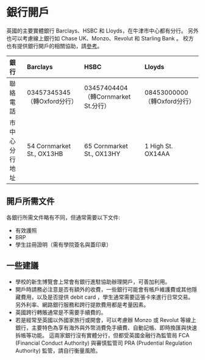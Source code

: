 # 銀行開戶



英國的主要實體銀行 Barclays、HSBC 和 Lloyds，在牛津市中心都有分行。
另外也可以考慮線上銀行如 Chase UK、Monzo、Revolut 和 Starling Bank 。
校方也有提供銀行開戶的相關協助，請[參考](https://welcome.ox.ac.uk/opening-a-bank-account\#collapse1758466)。

| 銀行 | Barclays | HSBC | Lloyds |
| :---- | :---- | :---- | :---- |
| 聯絡電話 | 03457345345 （轉Oxford分行） | 03457404404（轉Cornmarket St.分行） | 08453000000（轉Oxford分行）  |
| 市中心分行地址 | 54 Cornmarket St., OX13HB | 65 Cornmarket St., OX13HY | 1 High St. OX14AA |

## 開戶所需文件

各銀行所需文件略有不同，但通常需要以下文件:
* 有效護照
* BRP
* 學生註冊證明（需有學院簽名與蓋印章）

## 一些建議
* 學校的新生博覽會上常會有銀行進駐協助辦理開戶，可善加利用。
* 開戶時請務必注意是否有額外的收費，一些銀行可能會有帳戶維護費或其他隱藏費用，以及是否提供 debit card ，學生通常需要這張卡來進行日常交易。另外利率、網路銀行服務和跨行提款費用都是考量因素。
* 英國跨行轉賬通常是不需要手續費的。
* 若是經常至英國以外國家旅行或開會，可以考慮辦 Monzo 或 Revolut 等線上銀行，主要特色為享有海外與外幣消費免手續費、自動記帳、即時換匯與快速拆帳等功能。
這兩家銀行沒有實體分行，但都受英國金融行為監管局 FCA (Financial Conduct Authority) 與審慎監管司 PRA (Prudential Regulation Authority) 監管，請自行衡量風險。
